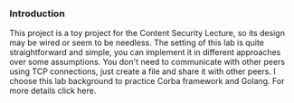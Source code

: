 ### Introduction

This project is a toy project for the Content Security Lecture, so its design may be wired or seem to be needless. The setting of this lab is quite straightforward and simple, you can implement it in different approaches over some assumptions. You don't need to communicate with other peers using  TCP connections, just create a file and share it with other peers. I choose this lab background to practice Corba framework and Golang. For more details click here.